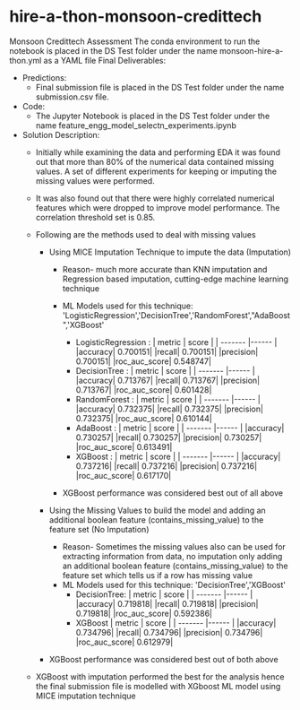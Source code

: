 # hire-a-thon-monsoon-credittech
Monsoon Credittech Assessment
The conda environment to run the notebook is placed in the DS Test folder under the name monsoon-hire-a-thon.yml as a YAML file
Final Deliverables:
- Predictions:  
    - Final submission file is placed in the DS Test folder under the name submission.csv file.
- Code:
    - The Jupyter Notebook is placed in the DS Test folder under the name feature_engg_model_selectn_experiments.ipynb 
- Solution Description:
    - Initially while examining the data and performing EDA it was found out that more than 80% of the numerical data contained missing values. A set of different experiments for keeping or imputing the missing values were performed. 
    - It was also found out that there were highly correlated numerical features which were dropped to improve model performance. The correlation threshold set is 0.85.
    - Following are the methods used to deal with missing values
        - Using MICE Imputation Technique to impute the data (Imputation)
            - Reason- much more accurate than KNN imputation and Regression based imputation, cutting-edge machine learning technique
            - ML Models used for this technique: 'LogisticRegression','DecisionTree','RandomForest',"AdaBoost",'XGBoost'
                - LogisticRegression :
                    | metric | score |
                    | ------- |------ |
                    |accuracy|	0.700151|
                    |recall|	0.700151|
                    |precision|	0.700151|
                    |roc_auc_score|	0.548747|
                - DecisionTree :
                    | metric | score |
                    | ------- |------ |
                    |accuracy|	0.713767|
                    |recall|	0.713767|
                    |precision|	0.713767|
                    |roc_auc_score|	0.601428|
                - RandomForest :
                    | metric | score |
                    | ------- |------ |             
                    |accuracy|	0.732375|
                    |recall|	0.732375|
                    |precision|	0.732375|
                    |roc_auc_score|	0.610144|
                - AdaBoost :
                    | metric | score |
                    | ------- |------ |
                    |accuracy|	0.730257|
                    |recall|	0.730257|
                    |precision|	0.730257|
                    |roc_auc_score|	0.613491|
                - XGBoost :
                    | metric | score |
                    | ------- |------ |
                    |accuracy|	0.737216|
                    |recall|	0.737216|
                    |precision|	0.737216|
                    |roc_auc_score|	0.617170|

            - XGBoost performance was considered best out of all above

        - Using the Missing Values to build the model and adding an additional boolean feature (contains_missing_value) to the feature set (No Imputation)
            - Reason- Sometimes the missing values also can be used for extracting information from data, no imputation only adding an additional boolean feature (contains_missing_value) to the feature set which tells us if a row has missing value 
            - ML Models used for this technique: 'DecisionTree','XGBoost'
                - DecisionTree: 
                 	| metric | score |
                    | ------- |------ |
                    |accuracy|	0.719818|
                    |recall|	0.719818|
                    |precision|	0.719818|
                    |roc_auc_score|	0.592386|
                - XGBoost
                    | metric | score |
                    | ------- |------ |
                    |accuracy|	0.734796|
                    |recall|	0.734796|
                    |precision|	0.734796|
                    |roc_auc_score|	0.612979|
        - XGBoost performance was considered best out of both above

    - XGBoost with imputation performed the best for the analysis hence the final submission file is modelled with XGboost ML model using MICE imputation technique 


